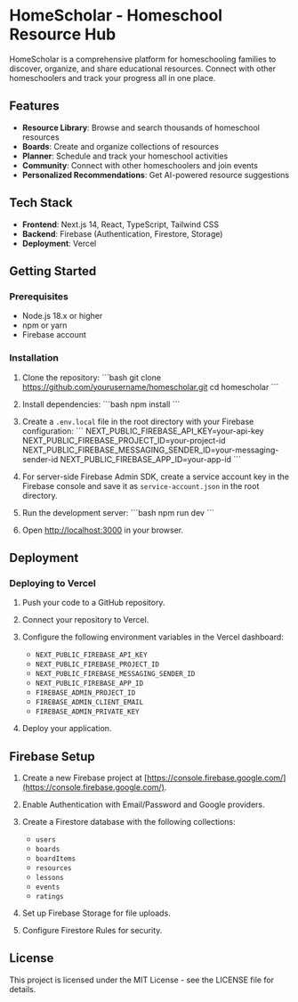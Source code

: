 # HomeScholar - Homeschool Resource Hub

HomeScholar is a comprehensive platform for homeschooling families to discover, organize, and share educational resources. Connect with other homeschoolers and track your progress all in one place.

## Features

- **Resource Library**: Browse and search thousands of homeschool resources
- **Boards**: Create and organize collections of resources
- **Planner**: Schedule and track your homeschool activities
- **Community**: Connect with other homeschoolers and join events
- **Personalized Recommendations**: Get AI-powered resource suggestions

## Tech Stack

- **Frontend**: Next.js 14, React, TypeScript, Tailwind CSS
- **Backend**: Firebase (Authentication, Firestore, Storage)
- **Deployment**: Vercel

## Getting Started

### Prerequisites

- Node.js 18.x or higher
- npm or yarn
- Firebase account

### Installation

1. Clone the repository:
   \`\`\`bash
   git clone https://github.com/yourusername/homescholar.git
   cd homescholar
   \`\`\`

2. Install dependencies:
   \`\`\`bash
   npm install
   \`\`\`

3. Create a `.env.local` file in the root directory with your Firebase configuration:
   \`\`\`
   NEXT_PUBLIC_FIREBASE_API_KEY=your-api-key
   NEXT_PUBLIC_FIREBASE_PROJECT_ID=your-project-id
   NEXT_PUBLIC_FIREBASE_MESSAGING_SENDER_ID=your-messaging-sender-id
   NEXT_PUBLIC_FIREBASE_APP_ID=your-app-id
   \`\`\`

4. For server-side Firebase Admin SDK, create a service account key in the Firebase console and save it as `service-account.json` in the root directory.

5. Run the development server:
   \`\`\`bash
   npm run dev
   \`\`\`

6. Open [http://localhost:3000](http://localhost:3000) in your browser.

## Deployment

### Deploying to Vercel

1. Push your code to a GitHub repository.

2. Connect your repository to Vercel.

3. Configure the following environment variables in the Vercel dashboard:
   - `NEXT_PUBLIC_FIREBASE_API_KEY`
   - `NEXT_PUBLIC_FIREBASE_PROJECT_ID`
   - `NEXT_PUBLIC_FIREBASE_MESSAGING_SENDER_ID`
   - `NEXT_PUBLIC_FIREBASE_APP_ID`
   - `FIREBASE_ADMIN_PROJECT_ID`
   - `FIREBASE_ADMIN_CLIENT_EMAIL`
   - `FIREBASE_ADMIN_PRIVATE_KEY`

4. Deploy your application.

## Firebase Setup

1. Create a new Firebase project at [https://console.firebase.google.com/](https://console.firebase.google.com/).

2. Enable Authentication with Email/Password and Google providers.

3. Create a Firestore database with the following collections:
   - `users`
   - `boards`
   - `boardItems`
   - `resources`
   - `lessons`
   - `events`
   - `ratings`

4. Set up Firebase Storage for file uploads.

5. Configure Firestore Rules for security.

## License

This project is licensed under the MIT License - see the LICENSE file for details.
